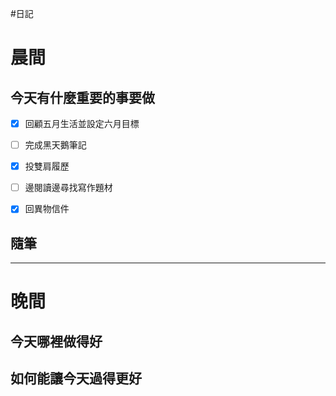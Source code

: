 #日記 
# 晨間

## 今天有什麼重要的事要做
- [x] 回顧五月生活並設定六月目標
- [ ] 完成黑天鵝筆記
- [x] 投雙肩履歷
- [ ] 邊閱讀邊尋找寫作題材
- [x] 回異物信件


## 隨筆

---

# 晚間

## 今天哪裡做得好

## 如何能讓今天過得更好